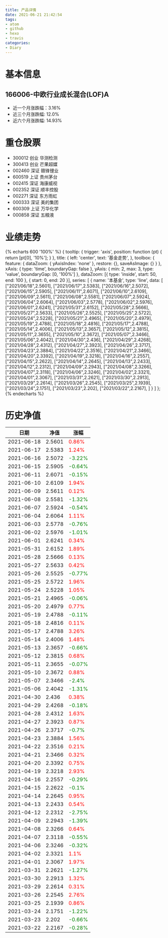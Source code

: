 ```yaml
---
title: 产品详情
date: 2021-06-21 21:42:54
tags:
- atom
- github
- hexo
- travis
categories:
- Diary
---
```


# 基本信息
## 166006-中欧行业成长混合(LOF)A
- 近一个月涨跌幅：3.16%
- 近三个月涨跌幅: 12.0%
- 近六个月涨跌幅: 14.93%

# 重仓股票
- 300012 创业 华测检测
- 300413 创业 芒果超媒
- 002460 深证 赣锋锂业
- 600519 上证 贵州茅台
- 002415 深证 海康威视
- 002352 深证 顺丰控股
- 002271 深证 东方雨虹
- 000333 深证 美的集团
- 600309 上证 万华化学
- 000858 深证 五粮液
# 业绩走势

{% echarts 600 '100%' %}
{
  tooltip: {
        trigger: 'axis',
        position: function (pt) {
            return [pt[0], '10%'];
        }
    },
    title: {
        left: 'center',
        text: '基金走势',
    },
    toolbox: {
        feature: {
            dataZoom: {
                yAxisIndex: 'none'
            },
            restore: {},
            saveAsImage: {}
        }
    },
    xAxis: {
        type: 'time',
        boundaryGap: false
    },
    yAxis: {
        min: 2,
        max: 3,
        type: 'value',
        boundaryGap: [0, '100%']
    },
    dataZoom: [{
        type: 'inside',
        start: 50,
        end: 100
    }, {
        start: 0,
        end: 20
    }],
    series: [
        {
            name: '本基金',
            type: 'line',
            data: [
["2021/06/18",2.5601],
["2021/06/17",2.5383],
["2021/06/16",2.5072],
["2021/06/15",2.5905],
["2021/06/11",2.6071],
["2021/06/10",2.6109],
["2021/06/09",2.5611],
["2021/06/08",2.5581],
["2021/06/07",2.5924],
["2021/06/04",2.6064],
["2021/06/03",2.5778],
["2021/06/02",2.5976],
["2021/06/01",2.6241],
["2021/05/31",2.6152],
["2021/05/28",2.5666],
["2021/05/27",2.5633],
["2021/05/26",2.5525],
["2021/05/25",2.5722],
["2021/05/24",2.5228],
["2021/05/21",2.4965],
["2021/05/20",2.4979],
["2021/05/19",2.4788],
["2021/05/18",2.4816],
["2021/05/17",2.4788],
["2021/05/14",2.4006],
["2021/05/13",2.3657],
["2021/05/12",2.3815],
["2021/05/11",2.3655],
["2021/05/10",2.3672],
["2021/05/07",2.3466],
["2021/05/06",2.4042],
["2021/04/30",2.436],
["2021/04/29",2.4268],
["2021/04/28",2.4312],
["2021/04/27",2.3923],
["2021/04/26",2.3717],
["2021/04/23",2.3884],
["2021/04/22",2.3516],
["2021/04/21",2.3466],
["2021/04/20",2.3392],
["2021/04/19",2.3218],
["2021/04/16",2.2557],
["2021/04/15",2.2622],
["2021/04/14",2.2645],
["2021/04/13",2.2433],
["2021/04/12",2.2312],
["2021/04/09",2.2943],
["2021/04/08",2.3266],
["2021/04/07",2.3118],
["2021/04/06",2.3246],
["2021/04/02",2.3321],
["2021/04/01",2.3067],
["2021/03/31",2.2621],
["2021/03/30",2.2913],
["2021/03/29",2.2614],
["2021/03/26",2.2545],
["2021/03/25",2.1939],
["2021/03/24",2.1751],
["2021/03/23",2.202],
["2021/03/22",2.2167],
]
        }
    ]
};
{% endecharts %}

# 历史净值

| 日期 | 净值 | 涨幅 |
| --- | --- | --- |
|2021-06-18|2.5601|<font color=red>0.86%</font>|
|2021-06-17|2.5383|<font color=red>1.24%</font>|
|2021-06-16|2.5072|<font color=green>-3.22%</font>|
|2021-06-15|2.5905|<font color=green>-0.64%</font>|
|2021-06-11|2.6071|<font color=green>-0.15%</font>|
|2021-06-10|2.6109|<font color=red>1.94%</font>|
|2021-06-09|2.5611|<font color=red>0.12%</font>|
|2021-06-08|2.5581|<font color=green>-1.32%</font>|
|2021-06-07|2.5924|<font color=green>-0.54%</font>|
|2021-06-04|2.6064|<font color=red>1.11%</font>|
|2021-06-03|2.5778|<font color=green>-0.76%</font>|
|2021-06-02|2.5976|<font color=green>-1.01%</font>|
|2021-06-01|2.6241|<font color=red>0.34%</font>|
|2021-05-31|2.6152|<font color=red>1.89%</font>|
|2021-05-28|2.5666|<font color=red>0.13%</font>|
|2021-05-27|2.5633|<font color=red>0.42%</font>|
|2021-05-26|2.5525|<font color=green>-0.77%</font>|
|2021-05-25|2.5722|<font color=red>1.96%</font>|
|2021-05-24|2.5228|<font color=red>1.05%</font>|
|2021-05-21|2.4965|<font color=green>-0.06%</font>|
|2021-05-20|2.4979|<font color=red>0.77%</font>|
|2021-05-19|2.4788|<font color=green>-0.11%</font>|
|2021-05-18|2.4816|<font color=red>0.11%</font>|
|2021-05-17|2.4788|<font color=red>3.26%</font>|
|2021-05-14|2.4006|<font color=red>1.48%</font>|
|2021-05-13|2.3657|<font color=green>-0.66%</font>|
|2021-05-12|2.3815|<font color=red>0.68%</font>|
|2021-05-11|2.3655|<font color=green>-0.07%</font>|
|2021-05-10|2.3672|<font color=red>0.88%</font>|
|2021-05-07|2.3466|<font color=green>-2.4%</font>|
|2021-05-06|2.4042|<font color=green>-1.31%</font>|
|2021-04-30|2.436|<font color=red>0.38%</font>|
|2021-04-29|2.4268|<font color=green>-0.18%</font>|
|2021-04-28|2.4312|<font color=red>1.63%</font>|
|2021-04-27|2.3923|<font color=red>0.87%</font>|
|2021-04-26|2.3717|<font color=green>-0.7%</font>|
|2021-04-23|2.3884|<font color=red>1.56%</font>|
|2021-04-22|2.3516|<font color=red>0.21%</font>|
|2021-04-21|2.3466|<font color=red>0.32%</font>|
|2021-04-20|2.3392|<font color=red>0.75%</font>|
|2021-04-19|2.3218|<font color=red>2.93%</font>|
|2021-04-16|2.2557|<font color=green>-0.29%</font>|
|2021-04-15|2.2622|<font color=green>-0.1%</font>|
|2021-04-14|2.2645|<font color=red>0.95%</font>|
|2021-04-13|2.2433|<font color=red>0.54%</font>|
|2021-04-12|2.2312|<font color=green>-2.75%</font>|
|2021-04-09|2.2943|<font color=green>-1.39%</font>|
|2021-04-08|2.3266|<font color=red>0.64%</font>|
|2021-04-07|2.3118|<font color=green>-0.55%</font>|
|2021-04-06|2.3246|<font color=green>-0.32%</font>|
|2021-04-02|2.3321|<font color=red>1.1%</font>|
|2021-04-01|2.3067|<font color=red>1.97%</font>|
|2021-03-31|2.2621|<font color=green>-1.27%</font>|
|2021-03-30|2.2913|<font color=red>1.32%</font>|
|2021-03-29|2.2614|<font color=red>0.31%</font>|
|2021-03-26|2.2545|<font color=red>2.76%</font>|
|2021-03-25|2.1939|<font color=red>0.86%</font>|
|2021-03-24|2.1751|<font color=green>-1.22%</font>|
|2021-03-23|2.202|<font color=green>-0.66%</font>|
|2021-03-22|2.2167|<font color=green>-0.28%</font>|
